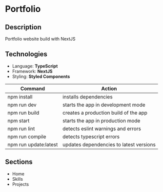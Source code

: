 # Portfolio

## Description

Portfolio website build with NextJS

## Technologies

- Language: **TypeScript**
- Framework: **NextJS**
- Styling: **Styled Components**

| Command               | Action                                  |
| --------------------- | --------------------------------------- |
| npm install           | installs dependencies                   |
| npm run dev           | starts the app in development mode      |
| npm run build         | creates a production build of the app   |
| npm start             | starts the app in production mode       |
| npm run lint          | detects eslint warnings and errors      |
| npm run compile       | detects typescript errors               |
| npm run update:latest | updates dependencies to latest versions |

## Sections

- Home
- Skills
- Projects

